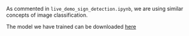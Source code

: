 As commented in ```live_demo_sign_detection.ipynb```, we are using similar concepts of image classification.

The model we have trained can be downloaded [here](https://drive.google.com/open?id=1FYCPo4fLVlf1l_GMvk_ABhMpD4hhDEId)

